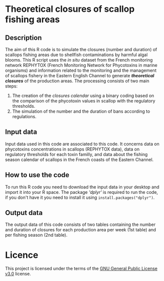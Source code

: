 # Theoretical closures of scallop fishing areas
## Description
The aim of this R code is to simulate the closures (number and duration) of scallops fishing areas due to shellfish contaminations by harmful algal blooms. This R script uses the _in situ_ dataset from the French monitoring network
REPHYTOX (French Monitoring Network for Phycotoxins in marine organisms) and information related to the monitoring and the management of scallops fishery in the Eastern English Channel to generate ***theoretical closures*** of the production areas. The processing consists of two main steps: 
1. The creation of the _closures calendar_ using a binary coding based on the comparison of the phycotoxin values in scallop with the regulatory thresholds.
2. The simulation of the number and the duration of bans according to regulations. 
## Input data
Input data used in this code are associated to this code. It concerns data on phycotoxins concentrations in scallops (REPHYTOX data), data on regulatory thresholds for each toxin familly, and data about the fishing season calendar of scallops in the French coasts of the Eastern Channel.  
## How to use the code
To run this R code you need to download the input data in your desktop and import it into your R space. The package _'dplyr'_ is required to run the code, if you don't have it you need to install it using ``install.packages("dplyr")``.  
## Output data
The output data of this code consists of two tables containing the number and duration of closures for each production area per week (1st table) and per fishing season (2nd table). 
# Licence
This project is licensed under the terms of the [GNU General Public License v3.0](https://choosealicense.com/licenses/gpl-3.0/) license. 
